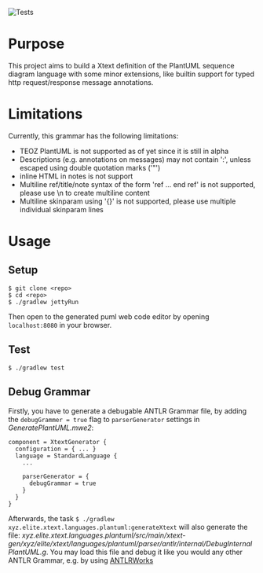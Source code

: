 ![Tests](https://github.com/elite-se/elite-se.xtext.languages.plantuml/workflows/test/badge.svg)

# Purpose

This project aims to build a Xtext definition of the PlantUML sequence diagram
language with some minor extensions, like builtin support for typed http request/response
message annotations.

# Limitations

Currently, this grammar has the following limitations:

- TEOZ PlantUML is not supported as of yet since it is still in alpha
- Descriptions (e.g. annotations on messages) may not contain ':', unless escaped using double quotation marks ('"')
- inline HTML in notes is not support
- Multiline ref/title/note syntax of the form 'ref ... end ref' is not supported, please use \n to create multiline content
- Multiline skinparam using '{}' is not supported, please use multiple individual skinparam lines

# Usage

## Setup

```
$ git clone <repo>
$ cd <repo>
$ ./gradlew jettyRun
```

Then open to the generated puml web code editor by opening `localhost:8080` in your browser.

## Test

```
$ ./gradlew test
```

## Debug Grammar

Firstly, you have to generate a debugable ANTLR Grammar file, by adding the `debugGrammer = true`
flag to `parserGenerator` settings in _GeneratePlantUML.mwe2_:

```
component = XtextGenerator {
  configuration = { ... }
  language = StandardLanguage {
    ...

    parserGenerator = {
      debugGrammar = true
    }
  }
}
```

Afterwards, the task `$ ./gradlew xyz.elite.xtext.languages.plantuml:generateXtext` will also generate
the file: _xyz.elite.xtext.languages.plantuml/src/main/xtext-gen/xyz/elite/xtext/languages/plantuml/parser/antlr/internal/DebugInternalPlantUML.g_.
You may load this file and debug it like you would any other ANTLR Grammar, e.g. by using [ANTLRWorks](https://www.antlr3.org/works/)
